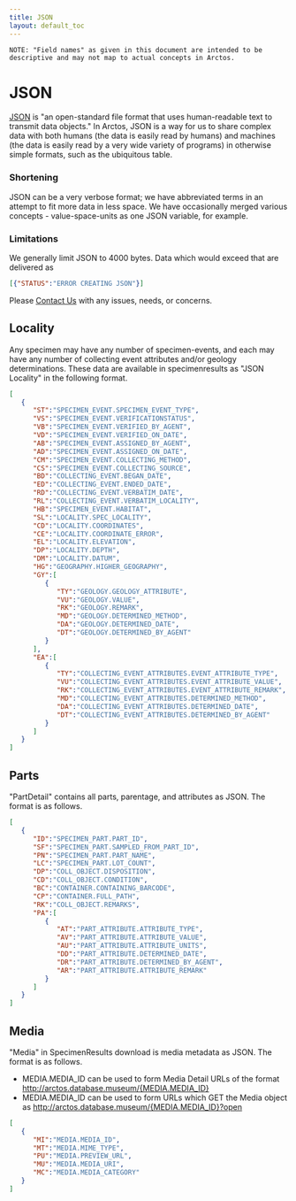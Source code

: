 ```yaml
---
title: JSON
layout: default_toc
---
```





<!--
	::::::::::::::::IMPORTANT::::::::::::::::
	
	Do not modify this file without modifying the functions which compile the JSON
	
	Do not remove this comment.
	
	TABS eat the tick-tick-tick-json thing, and the 'format' should be valid JSON - use a validator to format for this doc.

	::::::::::::::::IMPORTANT::::::::::::::::
	
	This could be more correctly done as JSON schemas, but those are harder for many users to read. For now at least,
	this is just a verbose example intended to get the idea across.

-->


``
	NOTE: "Field names" as given in this document are intended to be descriptive and may not map to actual concepts in Arctos.
``


# JSON

[JSON](https://en.wikipedia.org/wiki/JSON) is "an open-standard file format that uses human-readable text to transmit data objects." In Arctos, JSON is a way for us to share complex data with both humans (the data is easily read by humans) and machines (the data is easily read by a very wide variety of programs) in otherwise simple formats, such as the ubiquitous table.

### Shortening

JSON can be a very verbose format; we have abbreviated terms in an attempt to fit more data in less space. We have occasionally merged various concepts - value-space-units as one JSON variable, for example.

### Limitations

We generally limit JSON to 4000 bytes. Data which would exceed that are delivered as

```json
[{"STATUS":"ERROR CREATING JSON"}]
```

Please [Contact Us](https://github.com/ArctosDB/arctos/issues/new?assignees=&labels=contact&template=contact-arctos.md&title=%5BCONTACT%5D) with any issues, needs, or concerns.

## Locality

Any specimen may have any number of specimen-events, and each may have any number of collecting event attributes and/or geology determinations. These data are available in specimenresults as "JSON Locality" in the following format.

```json
[
   {
      "ST":"SPECIMEN_EVENT.SPECIMEN_EVENT_TYPE",
      "VS":"SPECIMEN_EVENT.VERIFICATIONSTATUS",
      "VB":"SPECIMEN_EVENT.VERIFIED_BY_AGENT",
      "VD":"SPECIMEN_EVENT.VERIFIED_ON_DATE",
      "AB":"SPECIMEN_EVENT.ASSIGNED_BY_AGENT",
      "AD":"SPECIMEN_EVENT.ASSIGNED_ON_DATE",
      "CM":"SPECIMEN_EVENT.COLLECTING_METHOD",
      "CS":"SPECIMEN_EVENT.COLLECTING_SOURCE",
      "BD":"COLLECTING_EVENT.BEGAN_DATE",
      "ED":"COLLECTING_EVENT.ENDED_DATE",
      "RD":"COLLECTING_EVENT.VERBATIM_DATE",
      "RL":"COLLECTING_EVENT.VERBATIM_LOCALITY",
      "HB":"SPECIMEN_EVENT.HABITAT",
      "SL":"LOCALITY.SPEC_LOCALITY",
      "CD":"LOCALITY.COORDINATES",
      "CE":"LOCALITY.COORDINATE_ERROR",
      "EL":"LOCALITY.ELEVATION",
      "DP":"LOCALITY.DEPTH",
      "DM":"LOCALITY.DATUM",
      "HG":"GEOGRAPHY.HIGHER_GEOGRAPHY",
      "GY":[
         {
            "TY":"GEOLOGY.GEOLOGY_ATTRIBUTE",
            "VU":"GEOLOGY.VALUE",
            "RK":"GEOLOGY.REMARK",
            "MD":"GEOLOGY.DETERMINED_METHOD",
            "DA":"GEOLOGY.DETERMINED_DATE",
            "DT":"GEOLOGY.DETERMINED_BY_AGENT"
         }
      ],
      "EA":[
         {
            "TY":"COLLECTING_EVENT_ATTRIBUTES.EVENT_ATTRIBUTE_TYPE",
            "VU":"COLLECTING_EVENT_ATTRIBUTES.EVENT_ATTRIBUTE_VALUE",
            "RK":"COLLECTING_EVENT_ATTRIBUTES.EVENT_ATTRIBUTE_REMARK",
            "MD":"COLLECTING_EVENT_ATTRIBUTES.DETERMINED_METHOD",
            "DA":"COLLECTING_EVENT_ATTRIBUTES.DETERMINED_DATE",
            "DT":"COLLECTING_EVENT_ATTRIBUTES.DETERMINED_BY_AGENT"
         }
      ]
   }
]
```

## Parts

"PartDetail" contains all parts, parentage, and attributes as JSON. The format is as follows.


```json
[
   {
      "ID":"SPECIMEN_PART.PART_ID",
      "SF":"SPECIMEN_PART.SAMPLED_FROM_PART_ID",
      "PN":"SPECIMEN_PART.PART_NAME",
      "LC":"SPECIMEN_PART.LOT_COUNT",
      "DP":"COLL_OBJECT.DISPOSITION",
      "CD":"COLL_OBJECT.CONDITION",
      "BC":"CONTAINER.CONTAINING_BARCODE",
      "CP":"CONTAINER.FULL_PATH",
      "RK":"COLL_OBJECT.REMARKS",
      "PA":[
         {
            "AT":"PART_ATTRIBUTE.ATTRIBUTE_TYPE",
            "AV":"PART_ATTRIBUTE.ATTRIBUTE_VALUE",
            "AU":"PART_ATTRIBUTE.ATTRIBUTE_UNITS",
            "DD":"PART_ATTRIBUTE.DETERMINED_DATE",
            "DR":"PART_ATTRIBUTE.DETERMINED_BY_AGENT",
            "AR":"PART_ATTRIBUTE.ATTRIBUTE_REMARK"
         }
      ]
   }
]
```   

## Media

"Media" in SpecimenResults download is media metadata as JSON. The format is as follows.

* MEDIA.MEDIA_ID can be used to form Media Detail URLs of the format http://arctos.database.museum/{MEDIA.MEDIA_ID}
* MEDIA.MEDIA_ID can be used to form URLs which GET the Media object as  http://arctos.database.museum/{MEDIA.MEDIA_ID}?open

```json
[
   {
      "MI":"MEDIA.MEDIA_ID",
      "MT":"MEDIA.MIME_TYPE",
      "PU":"MEDIA.PREVIEW_URL",
      "MU":"MEDIA.MEDIA_URI",
      "MC":"MEDIA.MEDIA_CATEGORY"
   }
]
```   
	 
		
	   